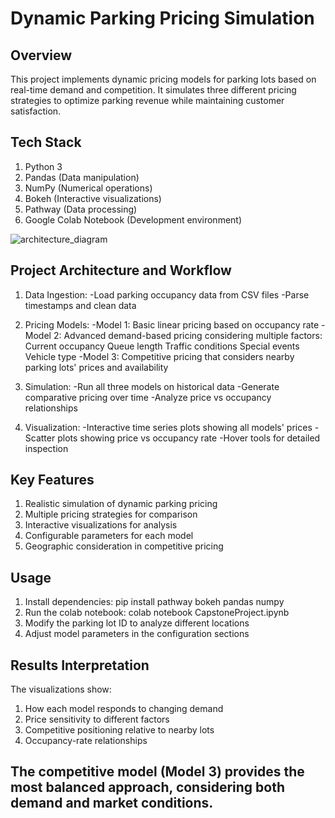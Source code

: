 # Dynamic Parking Pricing Simulation

## Overview

This project implements dynamic pricing models for parking lots based on real-time demand and competition. It simulates three different pricing strategies to optimize parking revenue while maintaining customer satisfaction.

## Tech Stack

1. Python 3
2. Pandas (Data manipulation)
3. NumPy (Numerical operations)
4. Bokeh (Interactive visualizations)
5. Pathway (Data processing)
6. Google Colab Notebook (Development environment)

![architecture_diagram](https://github.com/user-attachments/assets/4b6b9a21-97a0-4101-b14b-b85e15c77527)

## Project Architecture and Workflow

  1. Data Ingestion:
    -Load parking occupancy data from CSV files
    -Parse timestamps and clean data
  
  2. Pricing Models:
    -Model 1: Basic linear pricing based on occupancy rate
    -Model 2: Advanced demand-based pricing considering multiple factors:
      Current occupancy
      Queue length
      Traffic conditions
      Special events
      Vehicle type
    -Model 3: Competitive pricing that considers nearby parking lots' prices and availability
  
  3. Simulation:
    -Run all three models on historical data
    -Generate comparative pricing over time
    -Analyze price vs occupancy relationships

  4. Visualization:
    -Interactive time series plots showing all models' prices
    -Scatter plots showing price vs occupancy rate
    -Hover tools for detailed inspection

## Key Features

  1. Realistic simulation of dynamic parking pricing
  2. Multiple pricing strategies for comparison
  3. Interactive visualizations for analysis
  4. Configurable parameters for each model
  5. Geographic consideration in competitive pricing

## Usage

  1. Install dependencies: pip install pathway bokeh pandas numpy
  2. Run the colab notebook: colab notebook CapstoneProject.ipynb
  3. Modify the parking lot ID to analyze different locations
  4. Adjust model parameters in the configuration sections

## Results Interpretation

The visualizations show:
  1. How each model responds to changing demand
  2. Price sensitivity to different factors
  3. Competitive positioning relative to nearby lots
  4. Occupancy-rate relationships

## The competitive model (Model 3) provides the most balanced approach, considering both demand and market conditions.

